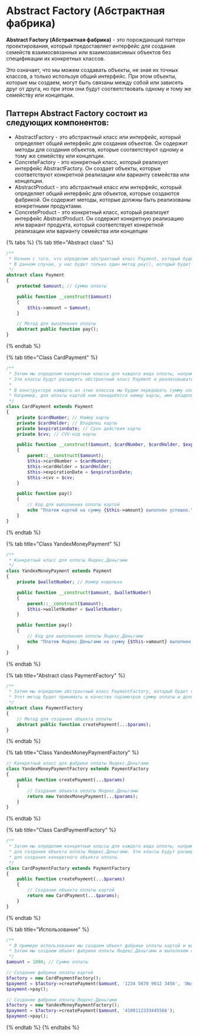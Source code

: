 # Abstract Factory (Абстрактная фабрика)

**Abstract Factory (Абстрактная фабрика)** - это порождающий паттерн проектирования, который предоставляет интерфейс для создания семейств взаимосвязанных или взаимозависимых объектов без спецификации их конкретных классов.

Это означает, что мы можем создавать объекты, не зная их точных классов, а только используя общий интерфейс. При этом объекты, которые мы создаем, могут быть связаны между собой или зависеть друг от друга, но при этом они будут соответствовать одному и тому же семейству или концепции.

## Паттерн Abstract Factory состоит из следующих компонентов:

* AbstractFactory - это абстрактный класс или интерфейс, который определяет общий интерфейс для создания объектов. Он содержит методы для создания объектов, которые соответствуют одному и тому же семейству или концепции.
* ConcreteFactory - это конкретный класс, который реализует интерфейс AbstractFactory. Он создает объекты, которые соответствуют конкретной реализации или варианту семейства или концепции.
* AbstractProduct - это абстрактный класс или интерфейс, который определяет общий интерфейс для объектов, которые создаются фабрикой. Он содержит методы, которые должны быть реализованы конкретными продуктами.
* ConcreteProduct - это конкретный класс, который реализует интерфейс AbstractProduct. Он содержит конкретную реализацию или вариант продукта, который соответствует конкретной реализации или варианту семейства или концепции

{% tabs %}
{% tab title="Abstract class" %}
```php
/**
 * Начнем с того, что определим абстрактный класс Payment, который будет содержать общие методы и свойства для всех видов оплаты.
 * В данном случае, у нас будет только один метод pay(), который будет выполнять оплату, и свойство $amount, которое будет хранить сумму оплаты.
 */
abstract class Payment
{
    protected $amount; // Сумма оплаты

    public function __construct($amount)
    {
        $this->amount = $amount;
    }

    // Метод для выполнения оплаты
    abstract public function pay();
}
```
{% endtab %}

{% tab title="Class CardPayment" %}


```php
/**
 * Затем мы определим конкретные классы для каждого вида оплаты, например, CardPayment для оплаты картой и YandexMoneyPayment для оплаты Яндекс.Деньгами.
 * Эти классы будут расширять абстрактный класс Payment и реализовывать метод pay() для выполнения конкретного вида оплаты.
 *
 * В конструкторе каждого из этих классов мы будем передавать сумму оплаты, а также дополнительные параметры, необходимые для выполнения конкретного вида оплаты.
 * Например, для оплаты картой нам понадобятся номер карты, имя владельца, срок действия и CVV-код, а для оплаты Яндекс.Деньгами нам понадобится только номер кошелька.
 */
class CardPayment extends Payment
{
    private $cardNumber; // Номер карты
    private $cardHolder; // Владелец карты
    private $expirationDate; // Срок действия карты
    private $cvv; // CVV-код карты

    public function __construct($amount, $cardNumber, $cardHolder, $expirationDate, $cvv)
    {
        parent::__construct($amount);
        $this->cardNumber = $cardNumber;
        $this->cardHolder = $cardHolder;
        $this->expirationDate = $expirationDate;
        $this->cvv = $cvv;
    }

    public function pay()
    {
        // Код для выполнения оплаты картой
        echo "Платеж картой на сумму {$this->amount} выполнен успешно.\n";
    }
}
```
{% endtab %}

{% tab title="Class YandexMoneyPayment" %}


```php
/**
 * Конкретный класс для оплаты Яндекс.Деньгами
 */
class YandexMoneyPayment extends Payment
{
    private $walletNumber; // Номер кошелька

    public function __construct($amount, $walletNumber)
    {
        parent::__construct($amount);
        $this->walletNumber = $walletNumber;
    }

    public function pay()
    {
        // Код для выполнения оплаты Яндекс.Деньгами
        echo "Платеж Яндекс.Деньгами на сумму {$this->amount} выполнен успешно.\n";
    }
}
```
{% endtab %}

{% tab title="Abstract class PaymentFactory" %}
```php
/**
 * Затем мы определим абстрактный класс PaymentFactory, который будет содержать метод createPayment() для создания объекта оплаты.
 * Этот метод будет принимать в качестве параметров сумму оплаты и дополнительные параметры, необходимые для выполнения конкретного вида оплаты.
 */
abstract class PaymentFactory
{
    // Метод для создания объекта оплаты
    abstract public function createPayment(...$params);
}
```
{% endtab %}

{% tab title="Class YandexMoneyPaymentFactory" %}
```php
// Конкретный класс для фабрики оплаты Яндекс.Деньгами
class YandexMoneyPaymentFactory extends PaymentFactory
{
    public function createPayment(...$params)
    {
        // Создание объекта оплаты Яндекс.Деньгами
        return new YandexMoneyPayment(...$params);
    }
}
```
{% endtab %}

{% tab title="Class CardPaymentFactory" %}
```php
/**
 * Затем мы определим конкретные классы для каждого вида оплаты, например, CardPaymentFactory для создания объекта оплаты картой и YandexMoneyPaymentFactory
 * для создания объекта оплаты Яндекс.Деньгами. Эти классы будут расширять абстрактный класс PaymentFactory и реализовывать метод createPayment()
 * для создания конкретного объекта оплаты.
 */
class CardPaymentFactory extends PaymentFactory
{
    public function createPayment(...$params)
    {
        // Создание объекта оплаты картой
        return new CardPayment(...$params);
    }
}
```
{% endtab %}

{% tab title="Использование" %}
```php
/**
 * В примере использования мы создаем объект фабрики оплаты картой и выполняем оплату с помощью созданного объекта.
 * Затем мы создаем объект фабрики оплаты Яндекс.Деньгами и выполняем оплату аналогичным образом.
 */
$amount = 1000; // Сумма оплаты

// Создание фабрики оплаты картой
$factory = new CardPaymentFactory();
$payment = $factory->createPayment($amount, '1234 5678 9012 3456', 'Иван Иванов', '12/24', '123');
$payment->pay();

// Создание фабрики оплаты Яндекс.Деньгами
$factory = new YandexMoneyPaymentFactory();
$payment = $factory->createPayment($amount, '4100112333445566');
$payment->pay();
```
{% endtab %}
{% endtabs %}

